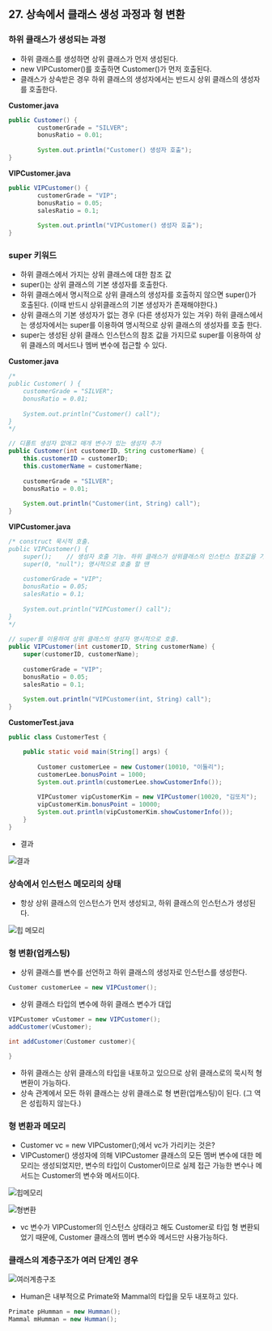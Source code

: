 ## 27. 상속에서 클래스 생성 과정과 형 변환
### 하위 클래스가 생성되는 과정

- 하위 클래스를 생성하면 상위 클래스가 먼저 생성된다.
- new VIPCustomer()를 호출하면 Customer()가 먼저 호출된다.
- 클래스가 상속받은 경우 하위 클래스의 생성자에서는 반드시 상위 클래스의 생성자를 호출한다.

**Customer.java**

```java
public Customer() {
		customerGrade = "SILVER";
		bonusRatio = 0.01;
		
		System.out.println("Customer() 생성자 호출");
}
```

**VIPCustomer.java**

```java
public VIPCustomer() {
		customerGrade = "VIP";
		bonusRatio = 0.05;
		salesRatio = 0.1;
		
		System.out.println("VIPCustomer() 생성자 호출");
}
```

### super 키워드

- 하위 클래스에서 가지는 상위 클래스에 대한 참조 값
- super()는 상위 클래스의 기본 생성자를 호출한다.
- 하위 클래스에서 명시적으로 상위 클래스의 생성자를 호출하지 않으면 super()가 호출된다. (이때 반드시 상위클래스의 기본 생성자가 존재해야한다.)
- 상위 클래스의 기본 생성자가 없는 경우 (다른 생성자가 있는 겨우) 하위 클래스에서는 생성자에서는  super를 이용하여 명시적으로 상위 클래스의 생성자를 호출 한다.
- super는 생성된 상위 클래스 인스턴스의 참조 값을 가지므로 super를 이용하여 상위 클래스의 메서드나 멤버 변수에 접근할 수 있다.

**Customer.java**

```java
/*
public Customer( ) {
	customerGrade = "SILVER";
	bonusRatio = 0.01;
		
	System.out.println("Customer() call");
}
*/

// 디폴트 생성자 없애고 매개 변수가 있는 생성자 추가
public Customer(int customerID, String customerName) {
	this.customerID = customerID;
	this.customerName = customerName;
		
	customerGrade = "SILVER";
	bonusRatio = 0.01;
		
	System.out.println("Customer(int, String) call");
}
```

**VIPCustomer.java**

```java
/* construct 묵시적 호출.
public VIPCustomer() {
	super();	// 생성자 호출 기능. 하위 클래스가 상위클래스의 인스턴스 참조값을 가지게 된다. 작성 안해도 컴파일러가 알아서 호출 해준다. 상위클래스의 생성자를 호출하는 코드가 하나도 없으면 호출된다.
	super(0, "null"); 명시적으로 호출 할 땐
		
	customerGrade = "VIP";		
	bonusRatio = 0.05;
	salesRatio = 0.1;
		
	System.out.println("VIPCustomer() call");
}
*/
		
// super를 이용하여 상위 클래스의 생성자 명시적으로 호출.
public VIPCustomer(int customerID, String customerName) {
	super(customerID, customerName);
		
	customerGrade = "VIP";		
	bonusRatio = 0.05;
	salesRatio = 0.1;
	
	System.out.println("VIPCustomer(int, String) call");
}
```

**CustomerTest.java**

```java
public class CustomerTest {

	public static void main(String[] args) {
		
		Customer customerLee = new Customer(10010, "이둘리");
		customerLee.bonusPoint = 1000;
		System.out.println(customerLee.showCustomerInfo());
		
		VIPCustomer vipCustomerKim = new VIPCustomer(10020, "김또치");
		vipCustomerKim.bonusPoint = 10000;
		System.out.println(vipCustomerKim.showCustomerInfo());
	}
}
```

- 결과

![결과](https://t1.daumcdn.net/cafeattach/1Dzpp/dc956e1d9a745d516f9c49c062b73e345de58232)

### 상속에서 인스턴스 메모리의 상태

- 항상 상위 클래스의 인스턴스가 먼저 생성되고, 하위 클래스의 인스턴스가 생성된다.

![힙 메모리](https://t1.daumcdn.net/cafeattach/1Dzpp/ccc28bceac618b3e6a320f86b33bf1cd6b1f923a)

### 형 변환(업캐스팅)

- 상위 클래스를 변수를 선언하고 하위 클래스의 생성자로 인스턴스를 생성한다.

```java
Customer customerLee = new VIPCustomer();
```

- 상위 클래스 타입의 변수에 하위 클래스 변수가 대입

```java
VIPCustomer vCustomer = new VIPCustomer();
addCustomer(vCustomer);

int addCustomer(Customer customer){

}
```

- 하위 클래스는 상위 클래스의 타입을 내포하고 있으므로 상위 클래스로의 묵시적 형 변환이 가능하다.
- 상속 관계에서 모든 하위 클래스는 상위 클래스로 형 변환(업캐스팅)이 된다. (그 역은 성립하지 않는다.)

### 형 변환과 메모리

- Customer vc = new VIPCustomer();에서 vc가 가리키는 것은?
- VIPCustomer() 생성자에 의해 VIPCustomer 클래스의 모든 멤버 변수에 대한 메모리는 생성되었지만, 변수의 타입이 Customer이므로 실제 접근 가능한 변수나 메서드는 Customer의 변수와 메서드이다.

![힙메모리](https://t1.daumcdn.net/cafeattach/1Dzpp/2cc88e03a35b7d9e86dd5c4b984bd59e60b6a644)

![형변환](https://t1.daumcdn.net/cafeattach/1Dzpp/7584775346d4ddea31ff039b29d317433d086357)

- vc 변수가 VIPCustomer의 인스턴스 상태라고 해도 Customer로 타입 형 변환되었기 때문에, Customer 클래스의 멤버 변수와 메서드만 사용가능하다.

### 클래스의 계층구조가 여러 단계인 경우

![여러계층구조](https://t1.daumcdn.net/cafeattach/1Dzpp/3b2891b03998f34836fa6eef1e80e4114a96defc)

- Human은 내부적으로 Primate와 Mammal의 타입을 모두 내포하고 있다.

```java
Primate pHumman = new Humman();
Mammal mHumman = new Humman();
```